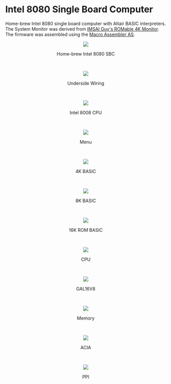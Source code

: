 # Intel 8080 Single Board Computer
Home-brew Intel 8080 single board computer with Altair BASIC interpreters. 
The System Monitor was derived from [IMSAI Guy's ROMable 4K Monitor](http://github.com/imsaiguy/8080-Monitor/).
The firmware was assembled using the [Macro Assembler AS](http://john.ccac.rwth-aachen.de:8000/as/).
<p align="center"><img src="/images/top.JPEG"/>
<p align="center">Home-brew Intel 8080 SBC</p><br>
<p align="center"><img src="/images/underside.JPEG"/>
<p align="center">Underside Wiring</p><br>
<p align="center"><img src="/images/i8080.JPEG"/>
<p align="center">Intel 8008 CPU</p><br>
<p align="center"><img src="/images/TT.jpg"/>
<p align="center">Menu</p><br>
<p align="center"><img src="/images/4K BASIC.jpg"/>
<p align="center">4K BASIC</p><br>
<p align="center"><img src="/images/8K BASIC.jpg"/>
<p align="center">8K BASIC</p><br>
<p align="center"><img src="/images/16K BASIC.jpg"/>
<p align="center">16K ROM BASIC</p><br>
<p align="center"><img src="/images/CPU.jpg"/>
<p align="center">CPU</p><br>
<p align="center"><img src="/images/GAL16V8.jpg"/>
<p align="center">GAL16V8</p><br>
<p align="center"><img src="/images/MEMORY.jpg"/>
<p align="center">Memory</p><br>
<p align="center"><img src="/images/ACIA.jpg"/>
<p align="center">ACIA</p><br>
<p align="center"><img src="/images/PPI.jpg"/>
<p align="center">PPI</p><br>
